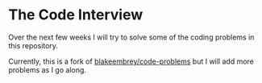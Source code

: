 # The Code Interview

Over the next few weeks I will try to solve some of the coding problems in this
repository.

Currently, this is a fork of [blakeembrey/code-problems](https://github.com/blakeembrey/code-problems) but I will add more problems as I go along.
